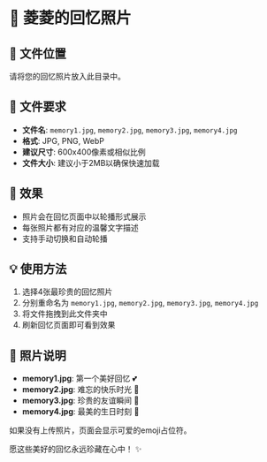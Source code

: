 # 📸 菱菱的回忆照片

## 📁 文件位置
请将您的回忆照片放入此目录中。

## 🎯 文件要求
- **文件名**: `memory1.jpg`, `memory2.jpg`, `memory3.jpg`, `memory4.jpg`
- **格式**: JPG, PNG, WebP
- **建议尺寸**: 600x400像素或相似比例
- **文件大小**: 建议小于2MB以确保快速加载

## 🎨 效果
- 照片会在回忆页面中以轮播形式展示
- 每张照片都有对应的温馨文字描述
- 支持手动切换和自动轮播

## 💡 使用方法
1. 选择4张最珍贵的回忆照片
2. 分别重命名为 `memory1.jpg`, `memory2.jpg`, `memory3.jpg`, `memory4.jpg`
3. 将文件拖拽到此文件夹中
4. 刷新回忆页面即可看到效果

## 📝 照片说明
- **memory1.jpg**: 第一个美好回忆 💕
- **memory2.jpg**: 难忘的快乐时光 🌟  
- **memory3.jpg**: 珍贵的友谊瞬间 🎈
- **memory4.jpg**: 最美的生日时刻 🎂

如果没有上传照片，页面会显示可爱的emoji占位符。

愿这些美好的回忆永远珍藏在心中！ ✨ 